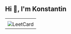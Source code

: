## Hi 👋, I'm Konstantin
<table style="width: 100%; border-collapse: collapse;">
    <tr>
        <td style="text-align: left; vertical-align: top; width: 70%;">
            <a href="https://github.com/anuraghazra/github-readme-stats">
                <img>
               </a>
        </td>
    </tr>
    <tr>
        <td style="text-align: center; vertical-align: top; width: 100%;">
            <img src="https://leetcard.jacoblin.cool/kostua?ext=heatmap" alt="LeetCard" style="max-width: 100%; height: auto;">
        </td>
    </tr>
</table>

<!--
**Konstantin2005/Konstantin2005**

-->
